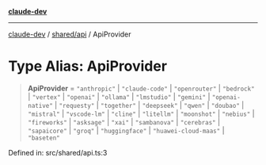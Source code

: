 [**claude-dev**](../../../README.md)

***

[claude-dev](../../../README.md) / [shared/api](../README.md) / ApiProvider

# Type Alias: ApiProvider

> **ApiProvider** = `"anthropic"` \| `"claude-code"` \| `"openrouter"` \| `"bedrock"` \| `"vertex"` \| `"openai"` \| `"ollama"` \| `"lmstudio"` \| `"gemini"` \| `"openai-native"` \| `"requesty"` \| `"together"` \| `"deepseek"` \| `"qwen"` \| `"doubao"` \| `"mistral"` \| `"vscode-lm"` \| `"cline"` \| `"litellm"` \| `"moonshot"` \| `"nebius"` \| `"fireworks"` \| `"asksage"` \| `"xai"` \| `"sambanova"` \| `"cerebras"` \| `"sapaicore"` \| `"groq"` \| `"huggingface"` \| `"huawei-cloud-maas"` \| `"baseten"`

Defined in: src/shared/api.ts:3
